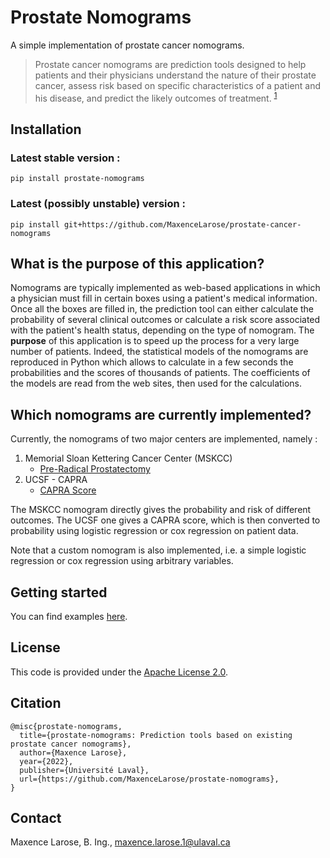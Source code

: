 # Prostate Nomograms

A simple implementation of prostate cancer nomograms.

> Prostate cancer nomograms are prediction tools designed to help patients and their physicians understand the nature of their prostate cancer, assess risk based on specific characteristics of a patient and his disease, and predict the likely outcomes of treatment. <sup>[1][1]</sup>

## Installation

### Latest stable version :

```
pip install prostate-nomograms
```

### Latest (possibly unstable) version :

```
pip install git+https://github.com/MaxenceLarose/prostate-cancer-nomograms
```

## What is the purpose of this application?

Nomograms are typically implemented as web-based applications in which a physician must fill in certain boxes using a patient's medical information. Once all the boxes are filled in, the prediction tool can either calculate the probability of several clinical outcomes or calculate a risk score associated with the patient's health status, depending on the type of nomogram. The **purpose** of this application is to speed up the process for a very large number of patients. Indeed, the statistical models of the nomograms are reproduced in Python which allows to calculate in a few seconds the probabilities and the scores of thousands of patients. The coefficients of the models are read from the web sites, then used for the calculations.

## Which nomograms are currently implemented?

Currently, the nomograms of two major centers are implemented, namely :

1. Memorial Sloan Kettering Cancer Center (MSKCC)
   - [Pre-Radical Prostatectomy](https://www.mskcc.org/nomograms/prostate/pre_op)
2. UCSF - CAPRA
   - [CAPRA Score](https://urology.ucsf.edu/research/cancer/prostate-cancer-risk-assessment-and-the-ucsf-capra-score#.YS1Kqo5KiUk)

The MSKCC nomogram directly gives the probability and risk of different outcomes. The UCSF one gives a CAPRA score, which is then converted to probability using logistic regression or cox regression on patient data.

Note that a custom nomogram is also implemented, i.e. a simple logistic regression or cox regression using arbitrary variables. 

## Getting started

You can find examples [here](https://github.com/MaxenceLarose/ProstateCancerNomograms/tree/main/examples).

## License

This code is provided under the [Apache License 2.0](https://github.com/MaxenceLarose/delia/blob/main/LICENSE).

## Citation

```
@misc{prostate-nomograms,
  title={prostate-nomograms: Prediction tools based on existing prostate cancer nomograms},
  author={Maxence Larose},
  year={2022},
  publisher={Université Laval},
  url={https://github.com/MaxenceLarose/prostate-nomograms},
}
```

## Contact

Maxence Larose, B. Ing., [maxence.larose.1@ulaval.ca](mailto:maxence.larose.1@ulaval.ca)

[comment]: REFERENCES>
[1]: <https://www.mskcc.org/nomograms/prostate> "MSKCC - Prostate Cancer Nomograms"
